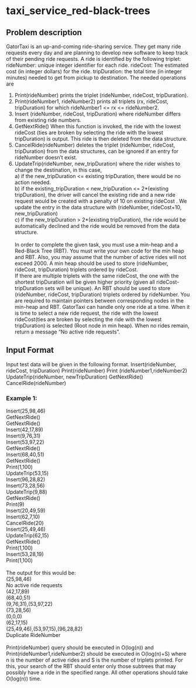 # taxi_service_red-black-trees

## Problem description 
GatorTaxi is an up-and-coming ride-sharing service. They get many ride requests every day and are planning to develop new software to keep track of their pending ride requests.
A ride is identified by the following triplet:
rideNumber: unique integer identifier for each ride. rideCost: The estimated cost (in integer dollars) for the ride. tripDuration: the total time (in integer minutes) needed to get from pickup to destination.
The needed operations are
1. Print(rideNumber) prints the triplet (rideNumber, rideCost, tripDuration).
2. Print(rideNumber1, rideNumber2) prints all triplets (rx, rideCost, tripDuration) for which rideNumber1 <= rx <= rideNumber2.
3. Insert (rideNumber, rideCost, tripDuration) where rideNumber differs from existing ride numbers.
4. GetNextRide() When this function is invoked, the ride with the lowest rideCost (ties are broken by selecting the ride with the lowest tripDuration) is output. This ride is then deleted from the data structure.
5. CancelRide(rideNumber) deletes the triplet (rideNumber, rideCost, tripDuration) from the data structures, can be ignored if an entry for rideNumber doesn’t exist.
6. UpdateTrip(rideNumber, new_tripDuration) where the rider wishes to change the destination, in this case, \
a) if the new_tripDuration <= existing tripDuration, there would be no action needed. \
b) if the existing_tripDuration < new_tripDuration <= 2*(existing tripDuration), the driver will cancel the existing ride and a new ride request would be created with a penalty of 10 on existing rideCost . We update the entry in the data structure with (rideNumber, rideCost+10, new_tripDuration) \
c) if the new_tripDuration > 2*(existing tripDuration), the ride would be automatically declined and the ride would be removed from the data structure. \
\
In order to complete the given task, you must use a min-heap and a Red-Black Tree (RBT). You must write your own code for the min heap and RBT. Also, you may assume that the number of active rides will not exceed 2000.
A min heap should be used to store (rideNumber, rideCost, tripDuration) triplets ordered by rideCost. \
If there are multiple triplets with the same rideCost, the one with the shortest tripDuration will be given higher priority (given all rideCost-tripDuration sets will be unique). An RBT should be used to store (rideNumber, rideCost, tripDuration) triplets ordered by rideNumber. You are required to maintain pointers between corresponding nodes in the min-heap and RBT.
GatorTaxi can handle only one ride at a time. When it is time to select a new ride request, the ride with the lowest rideCost(ties are broken by selecting the ride with the lowest tripDuration) is selected (Root node in min heap). When no rides remain, return a message “No active ride requests”.

## Input Format
Input test data will be given in the following format.
Insert(rideNumber, rideCost, tripDuration)
Print(rideNumber)
Print (rideNumber1,rideNumber2)
UpdateTrip(rideNumber, newTripDuration)
GetNextRide()
CancelRide(rideNumber)

### Example 1:
Insert(25,98,46) \
GetNextRide() \
GetNextRide() \
Insert(42,17,89) \
Insert(9,76,31) \
Insert(53,97,22) \
GetNextRide() \
Insert(68,40,51) \
GetNextRide() \
Print(1,100) \
UpdateTrip(53,15) \
Insert(96,28,82) \
Insert(73,28,56) \
UpdateTrip(9,88) \
GetNextRide() \
Print(9) \
Insert(20,49,59) \
Insert(62,7,10) \
CancelRide(20) \
Insert(25,49,46) \
UpdateTrip(62,15) \
GetNextRide() \
Print(1,100) \
Insert(53,28,19) \
Print(1,100) \
\
The output for this would be: \
(25,98,46) \
No active ride requests \
(42,17,89) \
(68,40,51) \
(9,76,31),(53,97,22) \
(73,28,56) \
(0,0,0) \
(62,17,15) \
(25,49,46),(53,97,15),(96,28,82) \
Duplicate RideNumber \
\
Print(rideNumber) query should be executed in O(log(n)) and Print(rideNumber1,rideNumber2) should be executed in O(log(n)+S) where n is the number of active rides and S is the number of triplets printed. For this, your search of the RBT should enter only those subtrees that may possibly have a ride in the specified range. All other operations should take O(log(n)) time.
